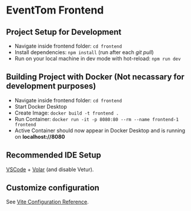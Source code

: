 # EventTom Frontend

## Project Setup for Development
- Navigate inside frontend folder: `cd frontend`
- Install dependencies: `npm install` (run after each *git pull*)
- Run on your local machine in dev mode with hot-reload: `npm run dev`


## Building Project with Docker (Not necassary for development purposes)
- Navigate inside frontend folder: `cd frontend`
- Start Docker Desktop
- Create Image: `docker build -t frontend .`
- Run Container: `docker run -it -p 8080:80 --rm --name frontend-1 frontend`
- Active Container should now appear in Docker Desktop and is running on **localhost://8080**


## Recommended IDE Setup

[VSCode](https://code.visualstudio.com/) + [Volar](https://marketplace.visualstudio.com/items?itemName=Vue.volar) (and disable Vetur).

## Customize configuration

See [Vite Configuration Reference](https://vite.dev/config/).



